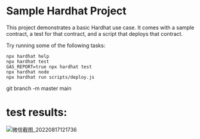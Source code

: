# Sample Hardhat Project

This project demonstrates a basic Hardhat use case. It comes with a sample contract, a test for that contract, and a script that deploys that contract.

Try running some of the following tasks:

```shell
npx hardhat help
npx hardhat test
GAS_REPORT=true npx hardhat test
npx hardhat node
npx hardhat run scripts/deploy.js
```
git branch -m master main

# test results:   
![微信截图_20220817121736](https://user-images.githubusercontent.com/57165451/185224784-e981bd84-fc34-421d-8a44-f478a1449f5d.png)
